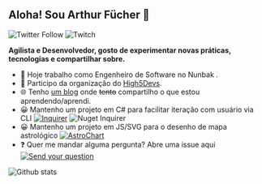 ## Aloha! Sou Arthur Fücher 👋
![Twitter Follow](https://img.shields.io/twitter/follow/thur?style=flat-square)
![Twitch](https://img.shields.io/twitch/status/afucher?style=flat-square)

**Agilista e Desenvolvedor, gosto de experimentar novas práticas, tecnologias e compartilhar sobre.**  


* 💜  Hoje trabalho como Engenheiro de Software no Nunbak .
* 🙏  Participo da organização do [High5Devs](http://high5devs.com/).
* 🌐  Tenho [um blog](https://afucher.github.io) onde ~~tento~~ compartilho o que estou aprendendo/aprendi.
* 😀  Mantenho um projeto em C# para facilitar iteração com usuário via CLI  [![Inquirer](https://badgen.net/badge/project/Inquirer?icon=github&label)](https://github.com/afucher/Inquirer) ![Nuget Inquirer](https://badgen.net/nuget/v/Inquirer/latest)
* 😀  Mantenho um projeto em JS/SVG para o desenho de mapa astrológico  [![AstroChart](https://badgen.net/badge/project/AstroChart?icon=github&label)](https://github.com/AstroDraw/AstroChart) 
* ❓ Quer me mandar alguma pergunta? Abre uma issue aqui [![Send your question](https://badgen.net/github/open-issues/afucher/afucher)](https://github.com/afucher/afucher/issues)



![Github stats](https://github-readme-stats.vercel.app/api?username=afucher&theme=radical&count_private=true&show_icons=true)
